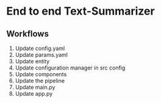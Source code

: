 # End to end Text-Summarizer

## Workflows

1. Update config.yaml
2. Update params.yaml
3. Update entity
4. Update configuration manager in src config
5. Update components
6. Update the pipeline
7. Update main.py
8. Update app.py
